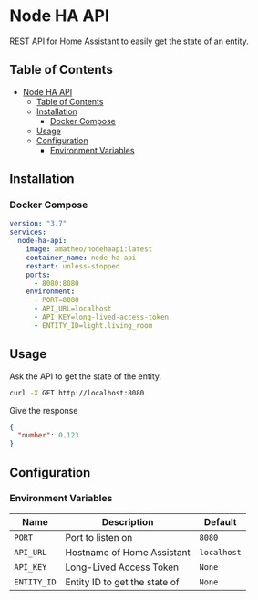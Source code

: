 # Node HA API
REST API for Home Assistant to easily get the state of an entity.

## Table of Contents
- [Node HA API](#node-ha-api)
  - [Table of Contents](#table-of-contents)
  - [Installation](#installation)
    - [Docker Compose](#docker-compose)
  - [Usage](#usage)
  - [Configuration](#configuration)
    - [Environment Variables](#environment-variables)
## Installation
### Docker Compose
```yaml
version: "3.7"
services:
  node-ha-api:
    image: amatheo/nodehaapi:latest
    container_name: node-ha-api
    restart: unless-stopped
    ports:
      - 8080:8080
    environment:
      - PORT=8080
      - API_URL=localhost
      - API_KEY=long-lived-access-token
      - ENTITY_ID=light.living_room
```
## Usage
Ask the API to get the state of the entity.
```bash
curl -X GET http://localhost:8080
```
Give the response
```json
{
  "number": 0.123
}
```
## Configuration
<!-- Environment Variables Table -->
### Environment Variables
| Name | Description | Default |
| --- | --- |---------|
| `PORT` | Port to listen on | `8080`  |
| `API_URL` | Hostname of Home Assistant | `localhost` |
| `API_KEY` | Long-Lived Access Token | `None` |
| `ENTITY_ID` | Entity ID to get the state of | `None` |
